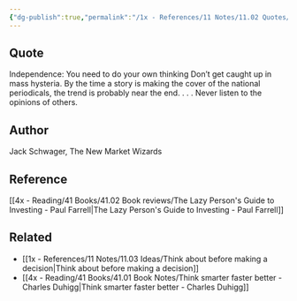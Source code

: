 ```yaml
---
{"dg-publish":true,"permalink":"/1x - References/11 Notes/11.02 Quotes/You need to do your own Thinking. Dont get caught up in mass hysteria. - Jack Scwager/","title":"You need to do your own Thinking. Dont get caught up in mass hysteria. - Jack Scwager","created":"2024-01-18T08:49:36.000+03:00","updated":"2024-02-14T20:18:36.307+03:00"}
---
```



## Quote
Independence: You need to do your own thinking
Don’t get caught up in mass hysteria. 
By the time a story is making the cover
of the national periodicals, the trend is probably
near the end. . . . Never listen to the 
opinions of others.


## Author
Jack Schwager, The New Market Wizards

## Reference
[[4x - Reading/41 Books/41.02 Book reviews/The Lazy Person's Guide to Investing - Paul Farrell\|The Lazy Person's Guide to Investing - Paul Farrell]]

## Related
- [[1x - References/11 Notes/11.03 Ideas/Think about before making a decision\|Think about before making a decision]]
- [[4x - Reading/41 Books/41.01 Book Notes/Think smarter faster better - Charles Duhigg\|Think smarter faster better - Charles Duhigg]]
